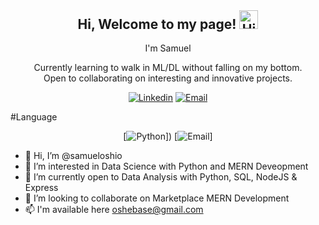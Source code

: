 <h2 align="center" style="margin-top: 0px;">Hi, Welcome to my page! <img width="30" src="https://github-production-user-asset-6210df.s3.amazonaws.com/24524555/238178097-766d336d-b87d-44ba-807c-c51de2bc6b4d.gif" alt="Hi" align="top-center" /> </h2>

<p align="center" style="margin-top: 0px;">I'm Samuel</p>
<p align="center" style="margin-top: 0px;">Currently learning to walk in ML/DL without falling on my bottom. <br>
Open to collaborating on interesting and innovative projects.</p>

<div align="center" >
  
[![Linkedin](https://img.shields.io/badge/LinkedIn-0077B5?style=for-the-badge&logo=linkedin&logoColor=white)](https://www.linkedin.com/in/samuel-oshio/) [![Email](https://img.shields.io/badge/Gmail-D14836?style=for-the-badge&logo=gmail&logoColor=white)](mailto:samueloshio5@gmail.com)

</div>

#Language 

<div align="center" >
  
[![Python](https://img.shields.io/badge/Python-39457E?style=for-the-badge&logo=python&logoColor=blue)]) [![Email](https://img.shields.io/badge/JavaScript-323330?style=for-the-badge&logo=javascript&logoColor=F7DF1E)]

</div>

- 👋 Hi, I’m @samueloshio
- 👀 I’m interested in Data Science with Python and MERN Deveopment
- 🌱 I’m currently open to Data Analysis with Python, SQL, NodeJS & Express 
- 💞️ I’m looking to collaborate on Marketplace MERN Development
- 📫 I'm available here oshebase@gmail.com

<!---
samueloshio/samueloshio is a ✨ special ✨ repository because its `README.md` (this file) appears on your GitHub profile.
You can click the Preview link to take a look at your changes.
--->
